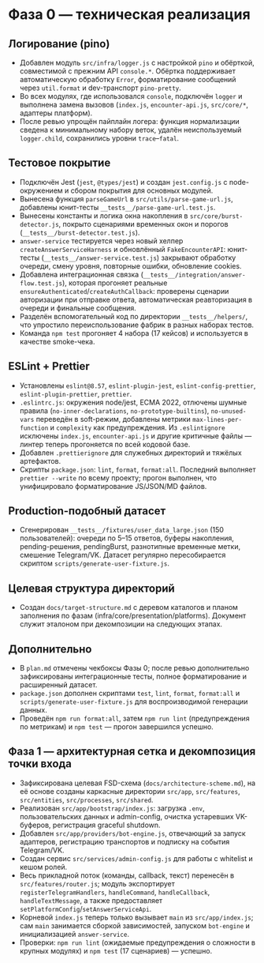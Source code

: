 # Фаза 0 — техническая реализация

## Логирование (pino)

- Добавлен модуль `src/infra/logger.js` с настройкой `pino` и обёрткой, совместимой с прежним API `console.*`. Обёртка поддерживает автоматическую обработку `Error`, форматирование сообщений через `util.format` и dev-транспорт `pino-pretty`.
- Во всех модулях, где использовался `console`, подключён `logger` и выполнена замена вызовов (`index.js`, `encounter-api.js`, `src/core/*`, адаптеры платформ).
- После ревью упрощён пайплайн логера: функция нормализации сведена к минимальному набору веток, удалён неиспользуемый `logger.child`, сохранились уровни `trace`–`fatal`.

## Тестовое покрытие

- Подключён Jest (`jest`, `@types/jest`) и создан `jest.config.js` с node-окружением и сбором покрытия для основных модулей.
- Вынесена функция `parseGameUrl` в `src/utils/parse-game-url.js`, добавлены юнит-тесты `__tests__/parse-game-url.test.js`.
- Вынесены константы и логика окна накопления в `src/core/burst-detector.js`, покрыто сценариями временных окон и порогов (`__tests__/burst-detector.test.js`).
- `answer-service` тестируется через новый хелпер `createAnswerServiceHarness` и обновлённый `FakeEncounterAPI`: юнит-тесты (`__tests__/answer-service.test.js`) закрывают обработку очереди, смену уровня, повторные ошибки, обновление cookies.
- Добавлена интеграционная связка (`__tests__/integration/answer-flow.test.js`), которая прогоняет реальные `ensureAuthenticated`/`createAuthCallback`: проверены сценарии авторизации при отправке ответа, автоматическая реавторизация в очереди и финальные сообщения.
- Разделён вспомогательный код по директории `__tests__/helpers/`, что упростило переиспользование фабрик в разных наборах тестов.
- Команда `npm test` прогоняет 4 набора (17 кейсов) и используется в качестве smoke-чека.

## ESLint + Prettier

- Установлены `eslint@8.57`, `eslint-plugin-jest`, `eslint-config-prettier`, `eslint-plugin-prettier`, `prettier`.
- `.eslintrc.js`: окружения node/jest, ECMA 2022, отлючены шумные правила (`no-inner-declarations`, `no-prototype-builtins`), `no-unused-vars` переведён в soft-режим, добавлены метрики `max-lines-per-function` и `complexity` как предупреждения. Из `.eslintignore` исключены `index.js`, `encounter-api.js` и другие критичные файлы — линтер теперь прогоняется по всей кодовой базе.
- Добавлен `.prettierignore` для служебных директорий и тяжёлых артефактов.
- Скрипты `package.json`: `lint`, `format`, `format:all`. Последний выполняет `prettier --write` по всему проекту; прогон выполнен, что унифицировало форматирование JS/JSON/MD файлов.

## Production-подобный датасет

- Сгенерирован `__tests__/fixtures/user_data_large.json` (150 пользователей): очереди по 5–15 ответов, буферы накопления, pending-решения, pendingBurst, разнотипные временные метки, смешение Telegram/VK. Датасет регулярно пересобирается скриптом `scripts/generate-user-fixture.js`.

## Целевая структура директорий

- Создан `docs/target-structure.md` с деревом каталогов и планом заполнения по фазам (infra/core/presentation/platforms). Документ служит эталоном при декомпозиции на следующих этапах.

## Дополнительно

- В `plan.md` отмечены чекбоксы Фазы 0; после ревью дополнительно зафиксированы интеграционные тесты, полное форматирование и расширенный датасет.
- `package.json` дополнен скриптами `test`, `lint`, `format`, `format:all` и `scripts/generate-user-fixture.js` для воспроизводимой генерации данных.
- Проведён `npm run format:all`, затем `npm run lint` (предупреждения по метрикам) и `npm test` — прогон завершился успешно.

## Фаза 1 — архитектурная сетка и декомпозиция точки входа

- Зафиксирована целевая FSD-схема (`docs/architecture-scheme.md`), на её основе созданы каркасные директории `src/app`, `src/features`, `src/entities`, `src/processes`, `src/shared`.
- Реализован `src/app/bootstrap/index.js`: загрузка `.env`, пользовательских данных и admin-config, очистка устаревших VK-буферов, регистрация graceful shutdown.
- Добавлен `src/app/providers/bot-engine.js`, отвечающий за запуск адаптеров, регистрацию транспортов и подписку на события Telegram/VK.
- Создан сервис `src/services/admin-config.js` для работы с whitelist и кешом ролей.
- Весь прикладной поток (команды, callback, текст) перенесён в `src/features/router.js`; модуль экспортирует `registerTelegramHandlers`, `handleCommand`, `handleCallback`, `handleTextMessage`, а также предоставляет `setPlatformConfig`/`setAnswerServiceApi`.
- Корневой `index.js` теперь только вызывает `main` из `src/app/index.js`; сам `main` занимается сборкой зависимостей, запуском `bot-engine` и инициализацией `answer-service`.
- Проверки: `npm run lint` (ожидаемые предупреждения о сложности в крупных модулях) и `npm test` (17 сценариев) — успешно.
